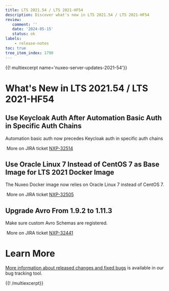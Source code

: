 ```yaml
---
title: LTS 2021.54 / LTS 2021-HF54
description: Discover what's new in LTS 2021.54 / LTS 2021-HF54
review:
   comment: ''
   date: '2024-05-15'
   status: ok
labels:
    - release-notes
toc: true
tree_item_index: 1790
---
```


{{! multiexcerpt name='nuxeo-server-updates-2021-54'}}
# What's New in LTS 2021.54 / LTS 2021-HF54

## Use Keycloak Auth After Automation Basic Auth in Specific Auth Chains


Automation basic auth now precedes Keycloak auth in specific auth chains

<i class="fa fa-long-arrow-right" aria-hidden="true"></i>&nbsp;More on JIRA ticket [NXP-32514](https://jira.nuxeo.com/browse/NXP-32514)

## Use Oracle Linux 7 Instead of CentOS 7 as Base Image for LTS 2021 Docker Image


The Nuxeo Docker image now relies on Oracle Linux 7 instead of CentOS 7.

<i class="fa fa-long-arrow-right" aria-hidden="true"></i>&nbsp;More on JIRA ticket [NXP-32505](https://jira.nuxeo.com/browse/NXP-32505)

## Upgrade Avro From 1.9.2 to 1.11.3


Make sure custom Avro Schemas are registered.

<i class="fa fa-long-arrow-right" aria-hidden="true"></i>&nbsp;More on JIRA ticket [NXP-32441](https://jira.nuxeo.com/browse/NXP-32441)


# Learn More

[More information about released changes and fixed bugs](https://jira.nuxeo.com/secure/ReleaseNote.jspa?projectId=10011&version=22872) is available in our bug tracking tool.

{{! /multiexcerpt}}
